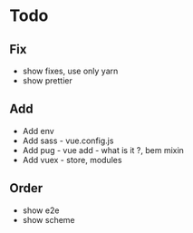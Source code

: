 # Todo
## Fix
- show fixes, use only yarn
- show prettier

## Add
- Add env
- Add sass - vue.config.js
- Add pug  - vue add - what is it ?, bem mixin
- Add vuex - store, modules

## Order
- show e2e
- show scheme